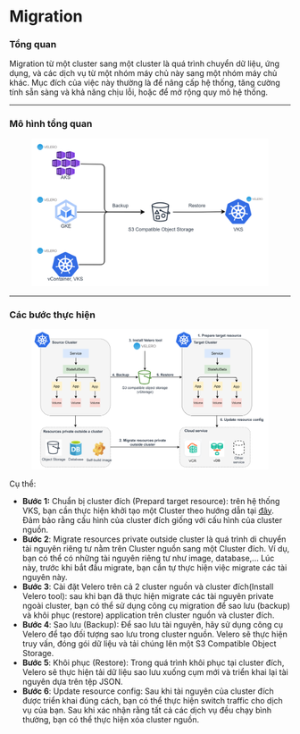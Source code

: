 # Migration

### Tổng quan

Migration từ một cluster sang một cluster là quá trình chuyển dữ liệu, ứng dụng, và các dịch vụ từ một nhóm máy chủ này sang một nhóm máy chủ khác. Mục đích của việc này thường là để nâng cấp hệ thống, tăng cường tính sẵn sàng và khả năng chịu lỗi, hoặc để mở rộng quy mô hệ thống.&#x20;

***

### Mô hình tổng quan

<figure><img src="../../.gitbook/assets/image (299).png" alt=""><figcaption></figcaption></figure>

***

### Các bước thực hiện

<figure><img src="../../.gitbook/assets/image (301).png" alt=""><figcaption></figcaption></figure>

Cụ thể:&#x20;

* **Bước 1:** Chuẩn bị cluster đích (Prepard target resource): trên hệ thống VKS, bạn cần thực hiện khởi tạo một Cluster theo hướng dẫn tại [đây](../clusters/). Đảm bảo rằng cấu hình của cluster đích giống với cấu hình của cluster nguồn.
* **Bước 2**: Migrate resources private outside cluster là quá trình di chuyển tài nguyên riêng tư nằm trên Cluster nguồn sang một Cluster đích. Ví dụ, bạn có thể có những tài nguyên riêng tư như image, database,... Lúc này, trước khi bắt đầu migrate, bạn cần tự thực hiện việc migrate các tài nguyên này.
* **Bước 3**: Cài đặt Velero trên cả 2 cluster nguồn và cluster đích(Install Velero tool): sau khi bạn đã thực hiện migrate các tài nguyên private ngoài cluster, bạn có thể sử dụng công cụ migration để sao lưu (backup) và khôi phục (restore) application trên cluster nguồn và cluster đích.&#x20;
* **Bước 4**: Sao lưu (Backup): Để sao lưu tài nguyên, hãy sử dụng công cụ Velero để tạo đối tượng sao lưu trong cluster nguồn. Velero sẽ thực hiện truy vấn, đóng gói dữ liệu và tải chúng lên một S3 Compatible Object Storage.&#x20;
* **Bước 5**: Khôi phục (Restore): Trong quá trình khôi phục tại cluster đích, Velero sẽ thực hiện tải dữ liệu sao lưu xuống cụm mới và triển khai lại tài nguyên dựa trên tệp JSON.
* **Bước 6**: Update resource config: Sau khi tài nguyên của cluster đích được triển khai đúng cách, bạn có thể thực hiện switch traffic cho dịch vụ của bạn. Sau khi xác nhận rằng tất cả các dịch vụ đều chạy bình thường, bạn có thể thực hiện xóa cluster nguồn.
